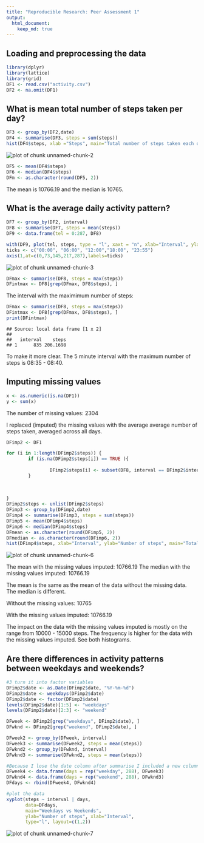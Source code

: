 ```yaml
---
title: "Reproducible Research: Peer Assessment 1"
output: 
  html_document:
    keep_md: true
---
```





## Loading and preprocessing the data


```r
library(dplyr)
library(lattice)
library(grid)
DF1 <- read.csv("activity.csv")
DF2 <- na.omit(DF1)
```

## What is mean total number of steps taken per day?


```r
DF3 <- group_by(DF2,date)
DF4 <- summarise(DF3, steps = sum(steps))
hist(DF4$steps, xlab ="Steps", main="Total number of steps taken each day (missing values omitted)")
```

![plot of chunk unnamed-chunk-2](figure/unnamed-chunk-2-1.png) 

```r
DF5 <- mean(DF4$steps)
DF6 <- median(DF4$steps)
DFm <- as.character(round(DF5, 2))
```

The mean is 10766.19 and the median is 10765.





## What is the average daily activity pattern?


```r
DF7 <- group_by(DF2, interval)
DF8 <- summarise(DF7, steps = mean(steps))
DF9 <- data.frame(tel = 0:287, DF8)

with(DF9, plot(tel, steps, type = "l", xaxt = "n", xlab="Interval", ylab="Number of steps", main="Time series plot of the average steps per interval"))
ticks <- c("00:00", "06:00", "12:00","18:00", "23:55")
axis(1,at=c(0,73,145,217,287),labels=ticks)
```

![plot of chunk unnamed-chunk-3](figure/unnamed-chunk-3-1.png) 

```r
DFmax <- summarise(DF8, steps = max(steps))
DFintmax <- DF8[grep(DFmax, DF8$steps), ]
```

The interval with the maximimum number of steps:

```r
DFmax <- summarise(DF8, steps = max(steps))
DFintmax <- DF8[grep(DFmax, DF8$steps), ]
print(DFintmax)
```

```
## Source: local data frame [1 x 2]
## 
##   interval    steps
## 1      835 206.1698
```

To make it more clear. The 5 minute interval with the maximum number of steps is 08:35 - 08:40.

## Imputing missing values


```r
x <- as.numeric(is.na(DF1))
y <- sum(x)
```

The number of missing values: 2304

I replaced (imputed) the missing values with the average average number of steps taken, averaged across all days.


```r
DFimp2 <- DF1

for (i in 1:length(DFimp2$steps)) {
        if (is.na(DFimp2$steps[i]) == TRUE ){
               
                DFimp2$steps[i] <- subset(DF8, interval == DFimp2$interval[i], select = steps)
        }
        
       
        
}
DFimp2$steps <- unlist(DFimp2$steps)
DFimp3 <- group_by(DFimp2,date)
DFimp4 <- summarise(DFimp3, steps = sum(steps))
DFimp5 <- mean(DFimp4$steps)
DFimp6 <- median(DFimp4$steps)
DFmean <- as.character(round(DFimp5, 2))
DFmedian <- as.character(round(DFimp6, 2))
hist(DFimp4$steps, xlab="Interval", ylab="Number of steps", main="Total number of steps taken each day with missing values imputed")
```

![plot of chunk unnamed-chunk-6](figure/unnamed-chunk-6-1.png) 

The mean with the missing values imputed: 10766.19
The median with the missing values imputed: 10766.19

The mean is the same as the mean of the data without the missing data.
The median is different.

Without the missing values: 10765 

With the missing values imputed: 10766.19

The impact on the data with the missing values imputed is mostly on the  range from 10000 - 15000 steps. The frequency is higher for the data with the
missing values imputed. See both histograms.

## Are there differences in activity patterns between weekdays and weekends?

```r
#3 turn it into factor variables
DFimp2$date <- as.Date(DFimp2$date, "%Y-%m-%d")
DFimp2$date <- weekdays(DFimp2$date)
DFimp2$date <- factor(DFimp2$date)
levels(DFimp2$date)[1:5] <- "weekdays"
levels(DFimp2$date)[2:3] <- "weekend"

DFweek <- DFimp2[grep("weekdays", DFimp2$date), ]
DFwknd <- DFimp2[grep("weekend", DFimp2$date), ]

DFweek2 <- group_by(DFweek, interval)
DFweek3 <- summarise(DFweek2, steps = mean(steps))
DFwknd2 <- group_by(DFwknd, interval)
DFwknd3 <- summarise(DFwknd2, steps = mean(steps))

#Because I lose the date column after summarise I included a new column with weekday and weekend
DFweek4 <- data.frame(days = rep("weekday", 288), DFweek3)
DFwknd4 <- data.frame(days = rep("weekend", 288), DFwknd3)
DFdays <- rbind(DFweek4, DFwknd4)

#plot the data
xyplot(steps ~ interval | days,
       data=DFdays,
       main="Weekdays vs Weekends",
       ylab="Number of steps", xlab="Interval",
       type="l", layout=c(1,2))
```

![plot of chunk unnamed-chunk-7](figure/unnamed-chunk-7-1.png) 
